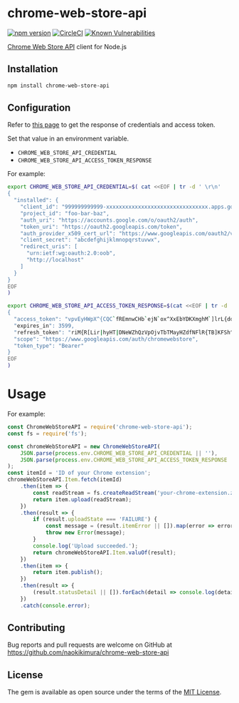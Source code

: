 # chrome-web-store-api

[![npm version](https://badge.fury.io/js/chrome-web-store-api.svg)](https://badge.fury.io/js/chrome-web-store-api) [![CircleCI](https://circleci.com/gh/naokikimura/chrome-web-store-api.svg?style=svg)](https://circleci.com/gh/naokikimura/chrome-web-store-api) [![Known Vulnerabilities](https://snyk.io/test/github/naokikimura/chrome-web-store-api/badge.svg?targetFile=package.json)](https://snyk.io/test/github/naokikimura/chrome-web-store-api?targetFile=package.json)

[Chrome Web Store API](https://developer.chrome.com/webstore/api_index) client for Node.js

## Installation

```sh
npm install chrome-web-store-api
```

## Configuration

Refer to [this page](https://developer.chrome.com/webstore/using_webstore_api) to get the response of credentials and access token.

Set that value in an environment variable.
- `CHROME_WEB_STORE_API_CREDENTIAL`
- `CHROME_WEB_STORE_API_ACCESS_TOKEN_RESPONSE`

For example:
```sh
export CHROME_WEB_STORE_API_CREDENTIAL=$( cat <<EOF | tr -d ' \r\n'
{
  "installed": {
    "client_id": "999999999999-xxxxxxxxxxxxxxxxxxxxxxxxxxxxxxxx.apps.googleusercontent.com",
    "project_id": "foo-bar-baz",
    "auth_uri": "https://accounts.google.com/o/oauth2/auth",
    "token_uri": "https://oauth2.googleapis.com/token",
    "auth_provider_x509_cert_url": "https://www.googleapis.com/oauth2/v1/certs",
    "client_secret": "abcdefghijklmnopqrstuvwx",
    "redirect_uris": [
      "urn:ietf:wg:oauth:2.0:oob",
      "http://localhost"
    ]
  }
}
EOF
)

export CHROME_WEB_STORE_API_ACCESS_TOKEN_RESPONSE=$(cat <<EOF | tr -d ' \r\n'
{
  "access_token": "vpvEyHWpX^{CQC`fREmnwCHb`ejN`ox^XxEbYDKXmghM`]lrL{ddTrxdgtgLEvAeX\oP]NkRgjFcvNE_enJZI`BNcvZScQOA\BAA|NSzB_Xg_ie_yXLrQ[sII_]r|jW{nzZULNP",
  "expires_in": 3599,
  "refresh_token": "riM{R[Lir|hyHT|DNeWZhQzVpOjvTbTMayHZdfNFlR{TB]KFSh^DyjNZySyj|aWYajb]dNCIRTZXmKKuB`bbUyoLRGkPWao|pibdNSk",
  "scope": "https://www.googleapis.com/auth/chromewebstore",
  "token_type": "Bearer"
}
EOF
)
```

# Usage

For example:

```js
const ChromeWebStoreAPI = require('chrome-web-store-api');
const fs = require('fs');

const chromeWebStoreAPI = new ChromeWebStoreAPI(
    JSON.parse(process.env.CHROME_WEB_STORE_API_CREDENTIAL || ''),
    JSON.parse(process.env.CHROME_WEB_STORE_API_ACCESS_TOKEN_RESPONSE || ''),
);
const itemId = 'ID of your Chrome extension';
chromeWebStoreAPI.Item.fetch(itemId)
    .then(item => {
        const readStream = fs.createReadStream('your-chrome-extension.zip');
        return item.upload(readStream);
    })
    .then(result => {
        if (result.uploadState === 'FAILURE') {
            const message = (result.itemError || []).map(error => error.error_detail).join('\n');
            throw new Error(message);
        }
        console.log('Upload succeeded.');
        return chromeWebStoreAPI.Item.valuOf(result);
    })
    .then(item => {
        return item.publish();
    })
    .then(result => {
        (result.statusDetail || []).forEach(detail => console.log(detail));
    })
    .catch(console.error);
```

## Contributing
Bug reports and pull requests are welcome on GitHub at https://github.com/naokikimura/chrome-web-store-api

## License
The gem is available as open source under the terms of the [MIT License](https://opensource.org/licenses/MIT).
